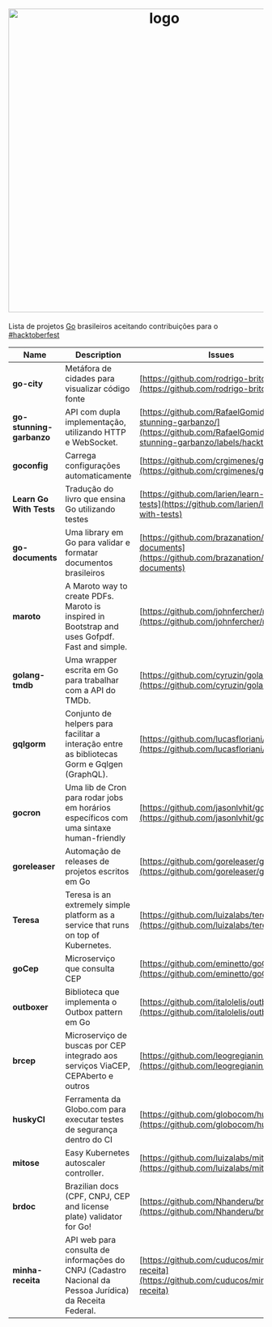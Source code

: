 <h1 align="center">
    <img width="600" src="https://i.imgur.com/OClSued.png" alt="logo"/>
</h1>

Lista de projetos [Go](https://golang.org) brasileiros aceitando contribuições para o [#hacktoberfest](https://hacktoberfest.digitalocean.com)


Name | Description | Issues
--- | --- | ---
**go-city** | Metáfora de cidades para visualizar código fonte | [https://github.com/rodrigo-brito/gocity](https://github.com/rodrigo-brito/gocity) |
**go-stunning-garbanzo** | API com dupla implementação, utilizando HTTP e WebSocket. |[https://github.com/RafaelGomides/go-stunning-garbanzo/](https://github.com/RafaelGomides/go-stunning-garbanzo/labels/hacktoberfest)
**goconfig** | Carrega configurações automaticamente |[https://github.com/crgimenes/goconfig](https://github.com/crgimenes/goconfig)
**Learn Go With Tests** | Tradução do livro que ensina Go utilizando testes| [https://github.com/larien/learn-go-with-tests](https://github.com/larien/learn-go-with-tests)
**go-documents** | Uma library em Go para validar e formatar documentos brasileiros | [https://github.com/brazanation/go-documents](https://github.com/brazanation/go-documents)
**maroto** | A Maroto way to create PDFs. Maroto is inspired in Bootstrap and uses Gofpdf. Fast and simple. | [https://github.com/johnfercher/maroto](https://github.com/johnfercher/maroto)
**golang-tmdb** | Uma wrapper escrita em Go para trabalhar com a API do TMDb. | [https://github.com/cyruzin/golang-tmdb](https://github.com/cyruzin/golang-tmdb)
**gqlgorm** | Conjunto de helpers para facilitar a interação entre as bibliotecas Gorm e Gqlgen (GraphQL). | [https://github.com/lucasfloriani/gqlgorm](https://github.com/lucasfloriani/gqlgorm)
**gocron** | Uma lib de Cron para rodar jobs em horários específicos com uma sintaxe human-friendly | [https://github.com/jasonlvhit/gocron](https://github.com/jasonlvhit/gocron)
**goreleaser** | Automação de releases de projetos escritos em Go | [https://github.com/goreleaser/goreleaser](https://github.com/goreleaser/goreleaser)
**Teresa** | Teresa is an extremely simple platform as a service that runs on top of Kubernetes. | [https://github.com/luizalabs/teresa](https://github.com/luizalabs/teresa)
**goCep** | Microserviço que consulta CEP | [https://github.com/eminetto/goCep](https://github.com/eminetto/goCep)
**outboxer** | Biblioteca que implementa o Outbox pattern em Go | [https://github.com/italolelis/outboxer](https://github.com/italolelis/outboxer)
**brcep** | Microserviço de buscas por CEP integrado aos serviços ViaCEP, CEPAberto e outros | [https://github.com/leogregianin/brcep](https://github.com/leogregianin/brcep)
**huskyCI** | Ferramenta da Globo.com para executar testes de segurança dentro do CI | [https://github.com/globocom/huskyCI](https://github.com/globocom/huskyCI)
**mitose** | Easy Kubernetes autoscaler controller. | [https://github.com/luizalabs/mitose](https://github.com/luizalabs/mitose)
**brdoc** | Brazilian docs (CPF, CNPJ, CEP and license plate) validator for Go! | [https://github.com/Nhanderu/brdoc](https://github.com/Nhanderu/brdoc)
**minha-receita** | API web para consulta de informações do CNPJ (Cadastro Nacional da Pessoa Jurídica) da Receita Federal. | [https://github.com/cuducos/minha-receita](https://github.com/cuducos/minha-receita)

